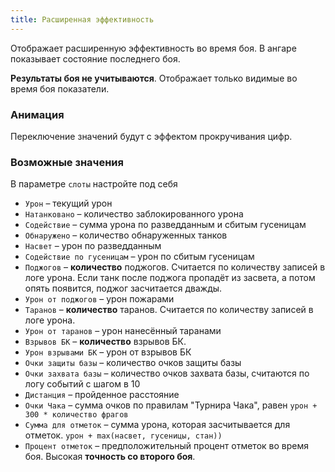 ```yaml
---
title: Расширенная эффективность
---
```


Отображает расширенную эффективность во время боя. В ангаре показывает состояние последнего боя. 

**Результаты боя не учитываются**. Отображает только видимые во время боя показатели.

### Анимация
Переключение значений будут с эффектом прокручивания цифр.

### Возможные значения
В параметре `слоты` настройте под себя

- `Урон` – текущий урон
- `Натанковано` – количество заблокированного урона
- `Содействие` – сумма урона по разведданным и сбитым гусеницам
- `Обнаружено` – количество обнаруженных танков
- `Насвет` – урон по разведданным
- `Содействие по гусеницам` – урон по сбитым гусеницам
- `Поджогов` – **количество** поджогов. Считается по количеству записей в логе урона. Если танк после поджога пропадёт из засвета, а потом опять появится, поджог засчитается дважды.
- `Урон от поджогов` – урон пожарами
- `Таранов` – **количество** таранов. Считается по количеству записей в логе урона. 
- `Урон от таранов` – урон нанесённый таранами
- `Взрывов БК` – **количество** взрывов БК.
- `Урон взрывами БК` – урон от взрывов БК
- `Очки защиты базы` – количество очков защиты базы
- `Очки захвата базы` – количество очков захвата базы, считаются по логу событий с шагом в 10
- `Дистанция` – пройденное расстояние
- `Очки Чака` – сумма очков по правилам "Турнира Чака", равен `урон + 300 * количество фрагов`
- `Сумма для отметок` – сумма урона, которая засчитывается для отметок. `урон + max(насвет, гусеницы, стан))`
- `Процент отметок` – предположительный процент отметок во время боя. Высокая **точность со второго боя**.